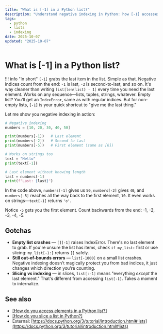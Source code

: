 ```yaml
---
title: "What is [-1] in a Python list?"
description: "Understand negative indexing in Python: how [-1] accesses the last element and why it's a powerful shorthand."
tags:
  - python
  - lists
  - indexing
date: 2025-10-07
updated: "2025-10-07"
---
```


# What is [-1] in a Python list?

<!-- more -->

!!! info "In short"
    `[-1]` grabs the last item in the list. Simple as that. Negative indices count from the end: `-1` is last, `-2` is second-to-last, and so on. It's way cleaner than writing `list[len(list) - 1]` every time you need the last element. Works on any sequence—lists, tuples, strings, whatever. Empty list? You'll get an `IndexError`, same as with regular indices. But for non-empty lists, `[-1]` is your quick shortcut to "give me the last thing."

Let me show you negative indexing in action:

```python
# Negative indexing
numbers = [10, 20, 30, 40, 50]

print(numbers[-1])   # Last element
print(numbers[-2])   # Second to last
print(numbers[-5])   # First element (same as [0])

# Works on strings too
text = "Hello"
print(text[-1])      

# Last element without knowing length
last = numbers[-1]
print(f"Last: {last}")
```

In the code above, `numbers[-1]` gives us `50`, `numbers[-2]` gives `40`, and `numbers[-5]` reaches all the way back to the first element, `10`. It even works on strings—`text[-1]` returns `'o'`.

Notice `-5` gets you the first element. Count backwards from the end: -1, -2, -3, -4, -5.

## Gotchas

* **Empty list crashes** — `[][-1]` raises IndexError. There's no last element to grab. If you're unsure the list has items, check `if my_list:` first or use slicing: `my_list[-1:]` returns `[]` safely.
* **Still out-of-bounds errors** — `list[-1000]` on a small list crashes. Negative indexing doesn't magically protect you from bad indices, it just changes which direction you're counting.
* **Slicing vs indexing** — in slices, `list[:-1]` means "everything *except* the last element." That's different from accessing `list[-1]`. Takes a moment to internalize.

## See also

* [[How do you access elements in a Python list?]](./how-to-access-elements-in-list.md)
* [[How do you slice a list in Python?]](./how-to-slice-a-list-in-python.md)
* External: [https://docs.python.org/3/tutorial/introduction.html#lists](https://docs.python.org/3/tutorial/introduction.html#lists)

<script type="application/ld+json">
{
  "@context": "https://schema.org",
  "@type": "FAQPage",
  "mainEntity": [{
    "@type": "Question",
    "name": "What is [-1] in a Python list?",
    "acceptedAnswer": {
      "@type": "Answer",
      "text": "[-1] grabs the last item in the list. Simple as that. Negative indices count from the end: -1 is last, -2 is second-to-last, and so on. It's way cleaner than writing list[len(list) - 1] every time you need the last element. Works on any sequence—lists, tuples, strings, whatever. Empty list? You'll get an IndexError, same as with regular indices. But for non-empty lists, [-1] is your quick shortcut to give me the last thing."
    }
  }]
}
</script>

